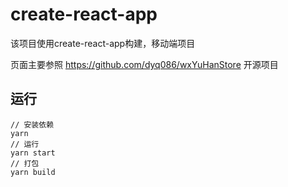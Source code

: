 # create-react-app 

该项目使用create-react-app构建，移动端项目

页面主要参照 https://github.com/dyq086/wxYuHanStore 开源项目

## 运行

```
// 安装依赖
yarn
// 运行
yarn start
// 打包
yarn build
```